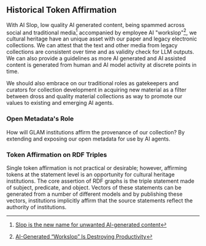 <h2><i class="bi-bookmark-check-fill"></i> Historical Token Affirmation</h2>

With AI Slop, low quality AI generated content, being spammed across
social and traditional media[^AI_SLOP] accompanied by employee AI
"workslop"[^WRK_SLOP], we cultural heritage have an unique asset with our paper and 
legacy electronic collections. We can attest that the text and other media 
from legacy collections are consistent over time and as validity check for LLM outputs. 
We can also provide a guidelines as more AI generated and AI
assisted content is generated from human and AI model activity at discrete points in time. 

We should also embrace on our traditional roles as gatekeepers and curators for collection development
in acquiring new material as a filter between dross and quality material collections as way to promote
our values to existing and emerging AI agents.

### Open Metadata's Role
How will GLAM institutions affirm the provenance of our collection? By extending and exposing our 
open metadata for use by AI agents. 

### Token Affirmation on RDF Triples
Single token affirmation is not practical or desirable; however, affirming tokens at the statement 
level is an opportunity for cultural heritage institutions. The core assertion of RDF graphs is the 
triple statement made of subject, predicate, and object. Vectors of these statements can be generated
from a number of different models and by publishing these vectors, institutions implicitly affirm 
that the source statements reflect the authority of institutions.   


[^AI_SLOP]: [Slop is the new name for unwanted AI-generated content](https://simonwillison.net/2024/May/8/slop/)
[^WRK_SLOP]: [AI-Generated “Workslop” Is Destroying Productivity](https://hbr.org/2025/09/ai-generated-workslop-is-destroying-productivity)
